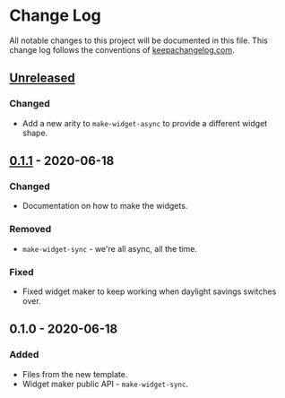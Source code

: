 # Change Log
All notable changes to this project will be documented in this file. This change log follows the conventions of [keepachangelog.com](http://keepachangelog.com/).

## [Unreleased]
### Changed
- Add a new arity to `make-widget-async` to provide a different widget shape.

## [0.1.1] - 2020-06-18
### Changed
- Documentation on how to make the widgets.

### Removed
- `make-widget-sync` - we're all async, all the time.

### Fixed
- Fixed widget maker to keep working when daylight savings switches over.

## 0.1.0 - 2020-06-18
### Added
- Files from the new template.
- Widget maker public API - `make-widget-sync`.

[Unreleased]: https://github.com/your-name/programming-clj-book-impl/compare/0.1.1...HEAD
[0.1.1]: https://github.com/your-name/programming-clj-book-impl/compare/0.1.0...0.1.1
